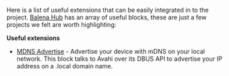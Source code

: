 Here is a list of useful extensions that can be easily integrated in to the project. [Balena Hub](https://hub.balena.io/blocks) has an array of useful blocks, these are just a few projects we felt are worth highlighting:

<b>Useful extensions</b>

- [MDNS Advertise](https://github.com/nucleardreamer/mdns-advertise) - Advertise your device with mDNS on your local network. This block talks to Avahi over its DBUS API to advertise your IP address on a .local domain name.
